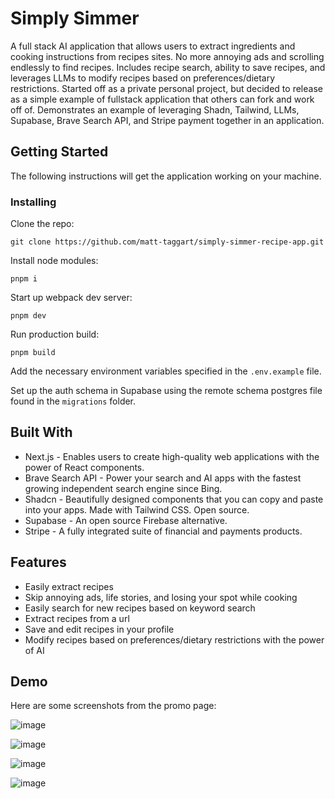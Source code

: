 # Simply Simmer

A full stack AI application that allows users to extract ingredients and cooking instructions from recipes sites. No more annoying ads and scrolling endlessly to find recipes. Includes recipe search, ability to save recipes, and leverages LLMs to modify recipes based on preferences/dietary restrictions. Started off as a private personal project, but decided to release as a simple example of fullstack application that others can fork and work off of. Demonstrates an example of leveraging Shadn, Tailwind, LLMs, Supabase, Brave Search API, and Stripe payment together in an application. 

## Getting Started

The following instructions will get the application working on your machine. 


### Installing

Clone the repo:

`git clone https://github.com/matt-taggart/simply-simmer-recipe-app.git`

Install node modules:

`pnpm i`

Start up webpack dev server:

`pnpm dev`

Run production build:

`pnpm build`

Add the necessary environment variables specified in the `.env.example` file.

Set up the auth schema in Supabase using the remote schema postgres file found in the `migrations` folder.

## Built With

* Next.js - Enables users to create high-quality web applications with the power of React components.
* Brave Search API - Power your search and AI apps with the fastest growing independent search engine since Bing.
* Shadcn - Beautifully designed components that you can copy and paste into your apps. Made with Tailwind CSS. Open source.
* Supabase - An open source Firebase alternative.
* Stripe - A fully integrated suite of financial and payments products.

## Features
* Easily extract recipes
* Skip annoying ads, life stories, and losing your spot while cooking
* Easily search for new recipes based on keyword search
* Extract recipes from a url
* Save and edit recipes in your profile
* Modify recipes based on preferences/dietary restrictions with the power of AI

## Demo
Here are some screenshots from the promo page:

![image](https://github.com/user-attachments/assets/e0b51d6a-5c13-41a1-b8a9-9b960304696c)

![image](https://github.com/user-attachments/assets/c2bd07e2-ff35-43ba-9f56-e50526f91761)

![image](https://github.com/user-attachments/assets/29a81687-9000-4a4b-8f57-ec0d045be0d7)

![image](https://github.com/user-attachments/assets/e3c49f20-ec42-48cd-b53e-ff768d0b10d0)



